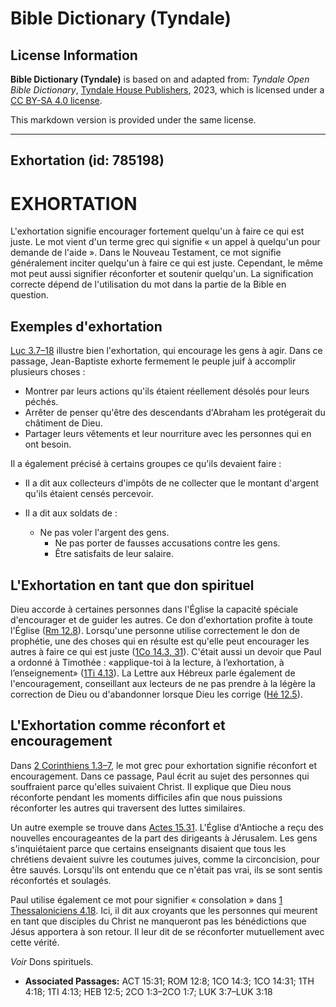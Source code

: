 # Bible Dictionary (Tyndale)

## License Information

**Bible Dictionary (Tyndale)** is based on and adapted from: _Tyndale Open Bible Dictionary_, [Tyndale House Publishers](https://tyndaleopenresources.com/), 2023, which is licensed under a [CC BY-SA 4.0 license](https://creativecommons.org/licenses/by-sa/4.0/legalcode.en).

This markdown version is provided under the same license.



--------------------------------

## Exhortation (id: 785198)

EXHORTATION
===========

L'exhortation signifie encourager fortement quelqu'un à faire ce qui est juste. Le mot vient d'un terme grec qui signifie « un appel à quelqu'un pour demande de l'aide ». Dans le Nouveau Testament, ce mot signifie généralement inciter quelqu'un à faire ce qui est juste. Cependant, le même mot peut aussi signifier réconforter et soutenir quelqu'un. La signification correcte dépend de l'utilisation du mot dans la partie de la Bible en question.

Exemples d'exhortation
----------------------

[Luc 3\.7–18](https://ref.ly/Luke3:7-Luke3:18) illustre bien l'exhortation, qui encourage les gens à agir. Dans ce passage, Jean\-Baptiste exhorte fermement le peuple juif à accomplir plusieurs choses :

* Montrer par leurs actions qu'ils étaient réellement désolés pour leurs péchés.
* Arrêter de penser qu'être des descendants d'Abraham les protégerait du châtiment de Dieu.
* Partager leurs vêtements et leur nourriture avec les personnes qui en ont besoin.

Il a également précisé à certains groupes ce qu'ils devaient faire :

* Il a dit aux collecteurs d'impôts de ne collecter que le montant d'argent qu'ils étaient censés percevoir.
* Il a dit aux soldats de :

    + Ne pas voler l'argent des gens.
        + Ne pas porter de fausses accusations contre les gens.
        + Être satisfaits de leur salaire.

L'Exhortation en tant que don spirituel
---------------------------------------

Dieu accorde à certaines personnes dans l'Église la capacité spéciale d'encourager et de guider les autres. Ce don d'exhortation profite à toute l'Église ([Rm 12\.8](https://ref.ly/Rom12:8)). Lorsqu'une personne utilise correctement le don de prophétie, une des choses qui en résulte est qu'elle peut encourager les autres à faire ce qui est juste ([1Co 14\.3, 31](https://ref.ly/1Cor14:3)). C'était aussi un devoir que Paul a ordonné à Timothée : «applique\-toi à la lecture, à l’exhortation, à l’enseignement» ([1Ti 4\.13](https://ref.ly/1Tim4:13)). La Lettre aux Hébreux parle également de l'encouragement, conseillant aux lecteurs de ne pas prendre à la légère la correction de Dieu ou d'abandonner lorsque Dieu les corrige ([Hé 12\.5](https://ref.ly/Heb12:5)).

L'Exhortation comme réconfort et encouragement
----------------------------------------------

Dans [2 Corinthiens 1\.3–7](https://ref.ly/2Cor1:3-2Cor1:7), le mot grec pour exhortation signifie réconfort et encouragement. Dans ce passage, Paul écrit au sujet des personnes qui souffraient parce qu'elles suivaient Christ. Il explique que Dieu nous réconforte pendant les moments difficiles afin que nous puissions réconforter les autres qui traversent des luttes similaires.

Un autre exemple se trouve dans [Actes 15\.31](https://ref.ly/Acts15:31). L'Église d'Antioche a reçu des nouvelles encourageantes de la part des dirigeants à Jérusalem. Les gens s'inquiétaient parce que certains enseignants disaient que tous les chrétiens devaient suivre les coutumes juives, comme la circoncision, pour être sauvés. Lorsqu'ils ont entendu que ce n'était pas vrai, ils se sont sentis réconfortés et soulagés.

Paul utilise également ce mot pour signifier « consolation » dans [1 Thessaloniciens 4\.18](https://ref.ly/1Thess4:18). Ici, il dit aux croyants que les personnes qui meurent en tant que disciples du Christ ne manqueront pas les bénédictions que Jésus apportera à son retour. Il leur dit de se réconforter mutuellement avec cette vérité.

*Voir* Dons spirituels.

* **Associated Passages:** ACT 15:31; ROM 12:8; 1CO 14:3; 1CO 14:31; 1TH 4:18; 1TI 4:13; HEB 12:5; 2CO 1:3–2CO 1:7; LUK 3:7–LUK 3:18

